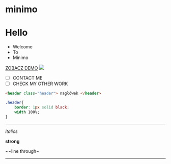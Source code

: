 # minimo

# Hello

* Welcome
* To 
* Minimo

[ZOBACZ DEMO](https://sophiepopow.github.io/minimo/)
![](https://images.pexels.com/photos/1029757/pexels-photo-1029757.jpeg?cs=srgb&dl=blur-business-close-up-1029757.jpg&fm=jpg)

- [ ] CONTACT ME
- [ ] CHECK MY OTHER WORK

```html
<header class="header"> nagłówek </header>
```

```css
.header{
    border: 1px solid black;
    width 100%;
}
```
---
*italics*

**strong**

~~line through~

---
